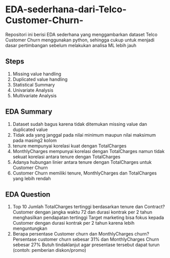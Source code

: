 # EDA-sederhana-dari-Telco-Customer-Churn-
Repositori ini berisi EDA sederhana yang menggambarkan dataset Telco Customer Churn menggunakan python, sehingga cukup untuk menjadi dasar pertimbangan sebelum melakukan analisa ML lebih jauh
## Steps
1. Missing value handling
2. Duplicated value handling
3. Statistical Summary
4. Univariate Analysis
5. Multivariate Analysis
## EDA Summary
1. Dataset sudah bagus karena tidak ditemukan missing value dan duplicated value
2. Tidak ada yang janggal pada nilai minimum maupun nilai maksimum pada masing2 kolom
3. tenure mempunyai korelasi kuat dengan TotalCharges
4. MonthlyCharges mempunyai korelasi dengan TotalCharges namun tidak sekuat korelasi antara tenure dengan TotalCharges
5. Adanya hubungan linier antara tenure dengan TotalCharges untuk Customer Churn
6. Customer Churn memiliki tenure, MonthlyCharges dan TotalCharges yang lebih rendah
## EDA Question
1. Top 10 Jumlah TotalCharges tertinggi berdasarkan tenure dan Contract? 
Customer dengan jangka waktu 72 dan durasi kontrak per 2 tahun menghasilkan pendapatan tertinggi
Target marketing bisa fokus kepada Customer dengan durasi kontrak per 2 tahun karena lebih menguntungkan
2. Berapa persentase Customer churn dan MonthlyCharges churn?
Persentase customer churn sebesar 31% dan MonthlyCharges Churn sebesar 27%
Butuh tindaklanjut agar presentase tersebut dapat turun (contoh: pemberian diskon/promo)
